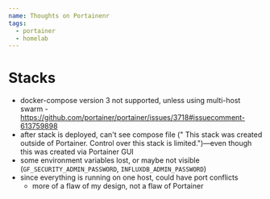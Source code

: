 ```yaml
---
name: Thoughts on Portainenr
tags:
  - portainer
  - homelab
---
```


# Stacks
- docker-compose version 3 not supported, unless using multi-host swarm - https://github.com/portainer/portainer/issues/3718#issuecomment-613759898
- after stack is deployed, can't see compose file (" This stack was created outside of Portainer. Control over this stack is limited.")&mdash;even though this was created via Portainer GUI
- some environment variables lost, or maybe not visible (`GF_SECURITY_ADMIN_PASSWORD`, `INFLUXDB_ADMIN_PASSWORD`)
- since everything is running on one host, could have port conflicts
  - more of a flaw of my design, not a flaw of Portainer
